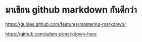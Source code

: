 # มาเขียน github markdown กันดีกว่า

https://guides.github.com/features/mastering-markdown/

https://github.com/adam-p/markdown-here

